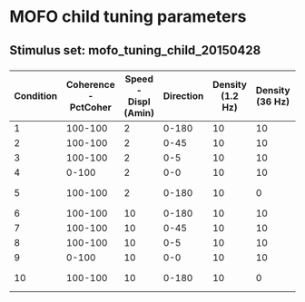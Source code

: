 # MOFO child tuning parameters
## Stimulus set: mofo_tuning_child_20150428

### 
|  Condition | Coherence - PctCoher   | Speed - Displ (Amin)  |Direction   |  Density (1.2 Hz) | Density (36 Hz)| Notes|
|---|---|---|---|---|---|---|
| 1 |100-100 |2 |0-180 |10 |10 | |
| 2 |100-100 |2 |0-45  |10 |10 | |
| 3 |100-100 |2 |0-5   |10 |10 | |
| 4 |0-100   |2 |0-0   |10 |10 |no figure |
| 5 |100-100 |2 |0-180 |10 |0  |no background |
| 6 |100-100 |10|0-180 |10 |10 | |
| 7 |100-100 |10|0-45  |10 |10 | |
| 8 |100-100 |10|0-5   |10 |10 | |
| 9 |0-100   |10|0-0   |10 |10 |no figure |
| 10|100-100 |10|0-180 |10 |0  |no background |

